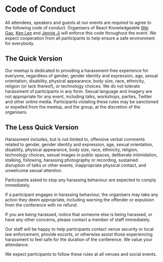# Code of Conduct

All attendees, speakers and guests at our events are required to agree to the following code of conduct. Organisers of React Knowledgeable [Wei Gao](https://github.com/wgao19), [Ken Lee](https://github.com/KenLSM) and [Jennie Ji](https://github.com/jennieji) will enforce this code throughout the event. We expect cooperation from all participants to help ensure a safe environment for everybody.

## The Quick Version

Our meetup is dedicated to providing a harassment-free experience for everyone, regardless of gender, gender identity and expression, age, sexual orientation, disability, physical appearance, body size, race, ethnicity, religion (or lack thereof), or technology choices. We do not tolerate harassment of participants in any form. Sexual language and imagery are not appropriate for any event, including talks, workshops, parties, Twitter and other online media. Participants violating these rules may be sanctioned or expelled from the meetup, and the group, at the discretion of the organisers.

## The Less Quick Version

Harassment includes, but is not limited to, offensive verbal comments related to gender, gender identity and expression, age, sexual orientation, disability, physical appearance, body size, race, ethnicity, religion, technology choices, sexual images in public spaces, deliberate intimidation, stalking, following, harassing photography or recording, sustained disruption of talks or other events, inappropriate physical contact, and unwelcome sexual attention.

Participants asked to stop any harassing behaviour are expected to comply immediately.

If a participant engages in harassing behaviour, the organisers may take any action they deem appropriate, including warning the offender or expulsion from the conference with no refund.

If you are being harassed, notice that someone else is being harassed, or have any other concerns, please contact a member of staff immediately.

Our staff will be happy to help participants contact venue security or local law enforcement, provide escorts, or otherwise assist those experiencing harassment to feel safe for the duration of the conference. We value your attendance.

We expect participants to follow these rules at all venues and social events.
